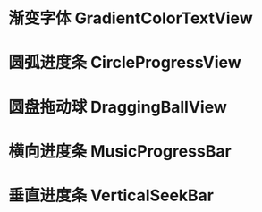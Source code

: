 # 渐变字体 GradientColorTextView
# 圆弧进度条 CircleProgressView
# 圆盘拖动球 DraggingBallView
# 横向进度条 MusicProgressBar
# 垂直进度条 VerticalSeekBar